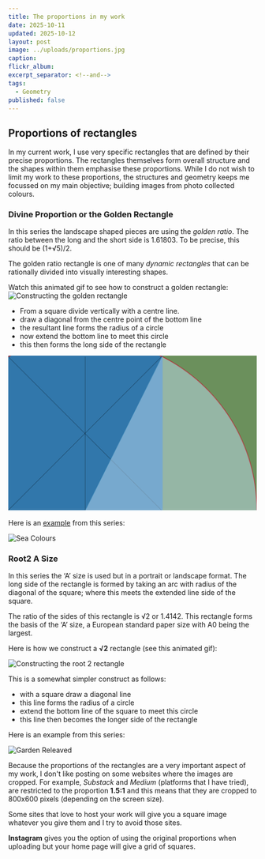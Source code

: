 ```yaml
---
title: The proportions in my work
date: 2025-10-11
updated: 2025-10-12
layout: post
image: ../uploads/proportions.jpg
caption:
flickr_album:
excerpt_separator: <!--and-->
tags:
  - Geometry
published: false
---
```

## Proportions of rectangles

In my current work, I use very specific rectangles that are defined by their precise proportions. The rectangles themselves form overall structure and the shapes within them emphasise these proportions. While I do not wish to limit my work to these proportions, the structures and geometry keeps me 
focussed on my main objective; building images from photo collected colours.

### Divine Proportion or the Golden Rectangle

In this series the landscape shaped pieces are using the _golden ratio_. The ratio between the long and the short side is 1.61803. To be precise, this should be (1+√5)/2.

The golden ratio rectangle is one of many _dynamic rectangles_ that can be rationally divided into visually interesting shapes.

<!--and-->

Watch this animated gif to see how to  construct a golden rectangle:
![Constructing the golden rectangle](../uploads/golden.gif)

- From a square divide vertically with a centre line.
- draw a diagonal from the centre point of the bottom line
- the resultant line forms the radius of a circle
- now extend the bottom line to meet this circle
- this then forms the long side of the rectangle

![Showing the construction lines](../uploads/goldenrectangle.jpg)

Here is an [example](https://www.chrisjennings.net/portfolio/sea-colours/) from this series:

![Sea Colours](https://live.staticflickr.com/65535/52395930564_e93c7cb684_h_d.jpg)


### Root2 A Size

In this series the ‘A’ size is used but in a portrait or landscape format. The long side of the rectangle is formed by taking an arc with radius of the diagonal of the square; where this meets the extended line side of the square.

The ratio of the sides of this rectangle is √2 or 1.4142. This rectangle forms the basis of the ‘A’ size, a European standard paper size with A0 being the largest.

Here is how we construct a **√2** rectangle (see this animated gif):

![Constructing the root 2 rectangle](../uploads/root2.gif)

This is a somewhat simpler construct as follows:
- with a square draw a diagonal line
- this line forms the radius of a circle
- extend the bottom line of the square to meet this circle
- this line then becomes the longer side of the rectangle

Here is an example from this series:

![Garden Releaved](https://live.staticflickr.com/65535/54850207969_de5f0c8609_h.jpg)

Because the proportions of the rectangles are a very important aspect of my work, I don't like posting on some websites where the images are cropped.
For example, *Substack* and *Medium* (platforms that I have tried), are restricted to the proportion **1.5:1** and this means that they are cropped to 800x600 pixels (depending on the screen size).

Some sites that love to host your work will give you a square image whatever you give them and I try to avoid those sites. 

**Instagram** gives you the option of using the original proportions when uploading but your home page will give a grid of squares.



